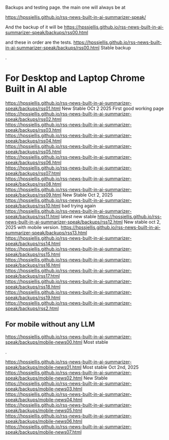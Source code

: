 

Backups and testing page. the main one will always be at

https://hpssjellis.github.io/rss-news-built-in-ai-summarizer-speak/


And the backup of it will be 
https://hpssjellis.github.io/rss-news-built-in-ai-summarizer-speak/backups/rss00.html   


and these in order are the tests.
https://hpssjellis.github.io/rss-news-built-in-ai-summarizer-speak/backups/rss00.html   Stable backup  

.
# For Desktop and Laptop Chrome Built in AI able

https://hpssjellis.github.io/rss-news-built-in-ai-summarizer-speak/backups/rss01.html  New Stable  OCt 2 2025  First good working page 
https://hpssjellis.github.io/rss-news-built-in-ai-summarizer-speak/backups/rss02.html   
https://hpssjellis.github.io/rss-news-built-in-ai-summarizer-speak/backups/rss03.html   
https://hpssjellis.github.io/rss-news-built-in-ai-summarizer-speak/backups/rss04.html   
https://hpssjellis.github.io/rss-news-built-in-ai-summarizer-speak/backups/rss05.html   
https://hpssjellis.github.io/rss-news-built-in-ai-summarizer-speak/backups/rss06.html   
https://hpssjellis.github.io/rss-news-built-in-ai-summarizer-speak/backups/rss07.html   
https://hpssjellis.github.io/rss-news-built-in-ai-summarizer-speak/backups/rss08.html   
https://hpssjellis.github.io/rss-news-built-in-ai-summarizer-speak/backups/rss09.html    New Stable Oct 2, 2025  
https://hpssjellis.github.io/rss-news-built-in-ai-summarizer-speak/backups/rss10.html    bad trying again   
https://hpssjellis.github.io/rss-news-built-in-ai-summarizer-speak/backups/rss11.html    latest new stable
https://hpssjellis.github.io/rss-news-built-in-ai-summarizer-speak/backups/rss12.html    New stable oct 2, 2025 with mobile version.
https://hpssjellis.github.io/rss-news-built-in-ai-summarizer-speak/backups/rss13.html   
https://hpssjellis.github.io/rss-news-built-in-ai-summarizer-speak/backups/rss14.html   
https://hpssjellis.github.io/rss-news-built-in-ai-summarizer-speak/backups/rss15.html   
https://hpssjellis.github.io/rss-news-built-in-ai-summarizer-speak/backups/rss16.html   
https://hpssjellis.github.io/rss-news-built-in-ai-summarizer-speak/backups/rss17.html   
https://hpssjellis.github.io/rss-news-built-in-ai-summarizer-speak/backups/rss18.html   
https://hpssjellis.github.io/rss-news-built-in-ai-summarizer-speak/backups/rss19.html   
https://hpssjellis.github.io/rss-news-built-in-ai-summarizer-speak/backups/rss2.html   


## For mobile without any LLM


https://hpssjellis.github.io/rss-news-built-in-ai-summarizer-speak/backups/mobile-news00.html     Most stable  


.

https://hpssjellis.github.io/rss-news-built-in-ai-summarizer-speak/backups/mobile-news01.html     Most stable Oct 2nd, 2025
https://hpssjellis.github.io/rss-news-built-in-ai-summarizer-speak/backups/mobile-news02.html     New Stable
https://hpssjellis.github.io/rss-news-built-in-ai-summarizer-speak/backups/mobile-news03.html   
https://hpssjellis.github.io/rss-news-built-in-ai-summarizer-speak/backups/mobile-news04.html   
https://hpssjellis.github.io/rss-news-built-in-ai-summarizer-speak/backups/mobile-news05.html   
https://hpssjellis.github.io/rss-news-built-in-ai-summarizer-speak/backups/mobile-news06.html   
https://hpssjellis.github.io/rss-news-built-in-ai-summarizer-speak/backups/mobile-news07.html   




